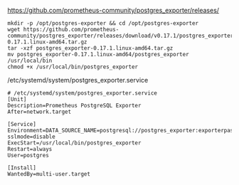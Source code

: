 https://github.com/prometheus-community/postgres_exporter/releases/

```
mkdir -p /opt/postgres-exporter && cd /opt/postgres-exporter
wget https://github.com/prometheus-community/postgres_exporter/releases/download/v0.17.1/postgres_exporter-0.17.1.linux-amd64.tar.gz
tar -xzf postgres_exporter-0.17.1.linux-amd64.tar.gz
mv postgres_exporter-0.17.1.linux-amd64/postgres_exporter /usr/local/bin
chmod +x /usr/local/bin/postgres_exporter
```

/etc/systemd/system/postgres_exporter.service
```
# /etc/systemd/system/postgres_exporter.service
[Unit]
Description=Prometheus PostgreSQL Exporter
After=network.target

[Service]
Environment=DATA_SOURCE_NAME=postgresql://postgres_exporter:exporterpass@localhost:5432/postgres?sslmode=disable
ExecStart=/usr/local/bin/postgres_exporter
Restart=always
User=postgres

[Install]
WantedBy=multi-user.target

```
